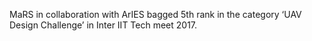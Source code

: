 ---
---

MaRS in collaboration with ArIES bagged 5th rank in the category ‘UAV Design Challenge’ in Inter IIT Tech meet 2017.